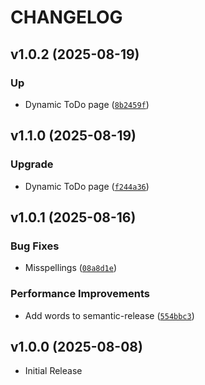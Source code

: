 # CHANGELOG

<!-- version list -->

## v1.0.2 (2025-08-19)

### Up

- Dynamic ToDo page
  ([`8b2459f`](https://github.com/PyMoX-fr/PyMoX-fr.github.io/commit/8b2459f43c1ebe4bd4c73b6e5ed669fd23a62604))


## v1.1.0 (2025-08-19)

### Upgrade

- Dynamic ToDo page
  ([`f244a36`](https://github.com/PyMoX-fr/PyMoX-fr.github.io/commit/f244a36a42e89c01eaac963e1ae3949a34af9c51))


## v1.0.1 (2025-08-16)

### Bug Fixes

- Misspellings
  ([`08a8d1e`](https://github.com/PyMoX-fr/PyMoX-fr.github.io/commit/08a8d1e3be892323f546288396fa538b056a8d01))

### Performance Improvements

- Add words to semantic-release
  ([`554bbc3`](https://github.com/PyMoX-fr/PyMoX-fr.github.io/commit/554bbc322f30e6d8d72a7e42b123dcd6e174aa68))


## v1.0.0 (2025-08-08)

- Initial Release
